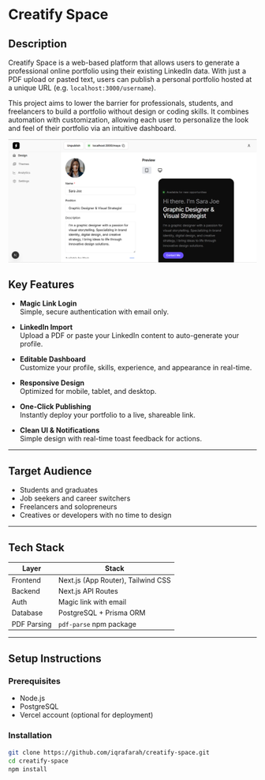 # Creatify Space

## Description

Creatify Space is a web-based platform that allows users to generate a professional online portfolio using their existing LinkedIn data. With just a PDF upload or pasted text, users can publish a personal portfolio hosted at a unique URL (e.g. `localhost:3000/username`). 

This project aims to lower the barrier for professionals, students, and freelancers to build a portfolio without design or coding skills. It combines automation with customization, allowing each user to personalize the look and feel of their portfolio via an intuitive dashboard.


![alt text](image-1.png)
## Key Features

- **Magic Link Login**  
  Simple, secure authentication with email only.

- **LinkedIn Import**  
  Upload a PDF or paste your LinkedIn content to auto-generate your profile.

- **Editable Dashboard**  
  Customize your profile, skills, experience, and appearance in real-time.

- **Responsive Design**  
  Optimized for mobile, tablet, and desktop.

- **One-Click Publishing**  
  Instantly deploy your portfolio to a live, shareable link.

- **Clean UI & Notifications**  
  Simple design with real-time toast feedback for actions.

---

## Target Audience

- Students and graduates
- Job seekers and career switchers
- Freelancers and solopreneurs
- Creatives or developers with no time to design

---

## Tech Stack

| Layer         | Stack                             |
|---------------|-----------------------------------|
| Frontend      | Next.js (App Router), Tailwind CSS |
| Backend       | Next.js API Routes                |
| Auth          | Magic link with email             |
| Database      | PostgreSQL + Prisma ORM           |
| PDF Parsing   | `pdf-parse` npm package           |


---

## Setup Instructions

### Prerequisites
- Node.js
- PostgreSQL
- Vercel account (optional for deployment)

### Installation

```bash
git clone https://github.com/iqrafarah/creatify-space.git
cd creatify-space
npm install

